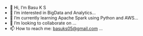 - 👋 Hi, I’m Basu K S
- 👀 I’m interested in BigData and Analytics...
- 🌱 I’m currently learning Apache Spark using Python and AWS...
- 💞️ I’m looking to collaborate on ...
- 📫 How to reach me: basuks05@gmail.com ...

<!---
basuks/basuks is a ✨ special ✨ repository because its `README.md` (this file) appears on your GitHub profile.
You can click the Preview link to take a look at your changes.
--->
